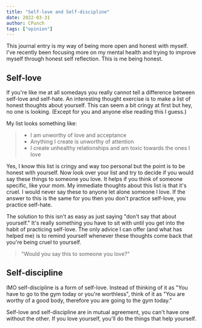 ```yaml
---
title: "Self-love and Self-discipline"
date: 2022-03-31
author: CPunch
tags: ["opinion"]
---
```


This journal entry is my way of being more open and honest 
with myself. I've recently been focusing more on my mental 
health and trying to improve myself through honest self 
reflection. This is me being honest.

## Self-love

If you're like me at all somedays you really cannot tell a 
difference between self-love and self-hate. An interesting 
thought exercise is to make a list of honest thoughts about 
yourself. This can seem a bit cringy at first but hey, no one 
is looking. (Except for you and anyone else reading this I
guess.)

My list looks something like:

> - I am unworthy of love and acceptance
> - Anything I create is unworthy of attention
> - I create unhealthy relationships and am toxic towards the ones I love


Yes, I know this list is cringy and way too personal but the 
point is to be honest with yourself. Now look over your list 
and try to decide if you would say these things to someone 
you love. It helps if you think of someone specific, like 
your mom. My immediate thoughts about this list is that it's 
cruel. I would never say these to anyone let alone someone I 
love. If the answer to this is the same for you then you don't 
practice self-love, you practice self-hate.

The solution to this isn't as easy as just saying "don't say
that about yourself." It's really something you have to sit
with until you get into the habit of practicing self-love.
The only advice I can offer (and what has helped me) is to
remind yourself whenever these thoughts come back that you're
being cruel to yourself.

> "Would you say this to someone you love?"

## Self-discipline

IMO self-discipline is a form of self-love. Instead of 
thinking of it as "You have to go to the gym today or you're 
worthless", think of it as "You are worthy of a good body, 
therefore you are going to the gym today."

Self-love and self-discipline are in mutual agreement, you 
can't have one without the other. If you love yourself, you'll
do the things that help yourself.
